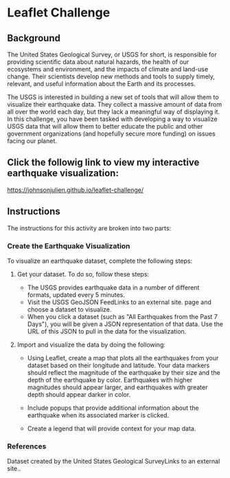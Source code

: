 # Leaflet Challenge

## Background

The United States Geological Survey, or USGS for short, is responsible for providing scientific data about natural hazards, the health of our ecosystems and environment, and the impacts of climate and land-use change. Their scientists develop new methods and tools to supply timely, relevant, and useful information about the Earth and its processes.

The USGS is interested in building a new set of tools that will allow them to visualize their earthquake data. They collect a massive amount of data from all over the world each day, but they lack a meaningful way of displaying it. In this challenge, you have been tasked with developing a way to visualize USGS data that will allow them to better educate the public and other government organizations (and hopefully secure more funding) on issues facing our planet.

## Click the followig link to view my interactive earthquake visualization:

https://johnsonjulien.github.io/leaflet-challenge/


## Instructions

The instructions for this activity are broken into two parts:

### Create the Earthquake Visualization

To visualize an earthquake dataset, complete the following steps:

  1. Get your dataset. To do so, follow these steps:

      - The USGS provides earthquake data in a number of different formats, updated every 5 minutes. 
      - Visit the USGS GeoJSON FeedLinks to an external site. page and choose a dataset to visualize. 
      - When you click a dataset (such as "All Earthquakes from the Past 7 Days"), 
           you will be given a JSON representation of that data. 
           Use the URL of this JSON to pull in the data for the visualization. 
           
  2. Import and visualize the data by doing the following:

      - Using Leaflet, create a map that plots all the earthquakes from your dataset based on their longitude and latitude.
           Your data markers should reflect the magnitude of the earthquake by their size 
           and the depth of the earthquake by color. Earthquakes with higher magnitudes should appear larger, 
           and earthquakes with greater depth should appear darker in color.
      - Include popups that provide additional information about the earthquake when its associated marker is clicked.

      - Create a legend that will provide context for your map data.



### References
Dataset created by the United States Geological SurveyLinks to an external site..





